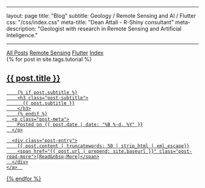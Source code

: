 
---
layout: page
title: "Blog"
subtitle: Geology / Remote Sensing and AI / Flutter 
css: "/css/index.css"
meta-title: "Dean Attali - R-Shiny consultant"
meta-description: "Geologist with research in Remote Sensing and Artificial Inteligence."

---
<div class="list-filters">
  <a href="/" class="list-filter filter-selected">All Posts</a>
  <a href="/popular" class="list-filter">Remote Sensing</a>
  <a href="/tutorials" class="list-filter">Flutter</a>
  <a href="/tags" class="list-filter">Index</a>
</div>

<div class="posts-list">
  {% for post in site.tags.tutorial %}
  <article>
    <a class="post-preview" href="{{ post.url | prepend: site.baseurl }}">
	    <h2 class="post-title">{{ post.title }}</h2>
	
	    {% if post.subtitle %}
	    <h3 class="post-subtitle">
	      {{ post.subtitle }}
	    </h3>
	    {% endif %}
      <p class="post-meta">
        Posted on {{ post.date | date: "%B %-d, %Y" }}
      </p>

      <div class="post-entry">
        {{ post.content | truncatewords: 50 | strip_html | xml_escape}}
        <span href="{{ post.url | prepend: site.baseurl }}" class="post-read-more">[Read&nbsp;More]</span>
      </div>
    </a>  
   </article>
  {% endfor %}
</div>
